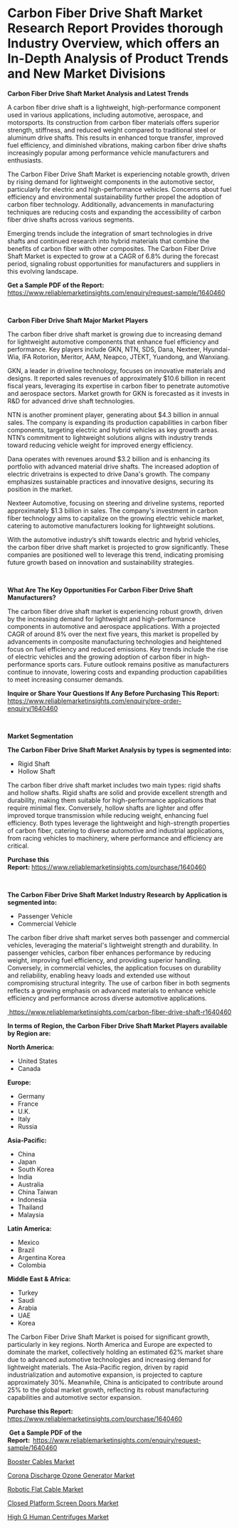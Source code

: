 <p><h1>Carbon Fiber Drive Shaft Market Research Report Provides thorough Industry Overview, which offers an In-Depth Analysis of Product Trends and New Market Divisions</h1></p><p><strong>Carbon Fiber Drive Shaft Market Analysis and Latest Trends</strong></p>
<p><p>A carbon fiber drive shaft is a lightweight, high-performance component used in various applications, including automotive, aerospace, and motorsports. Its construction from carbon fiber materials offers superior strength, stiffness, and reduced weight compared to traditional steel or aluminum drive shafts. This results in enhanced torque transfer, improved fuel efficiency, and diminished vibrations, making carbon fiber drive shafts increasingly popular among performance vehicle manufacturers and enthusiasts.</p><p>The Carbon Fiber Drive Shaft Market is experiencing notable growth, driven by rising demand for lightweight components in the automotive sector, particularly for electric and high-performance vehicles. Concerns about fuel efficiency and environmental sustainability further propel the adoption of carbon fiber technology. Additionally, advancements in manufacturing techniques are reducing costs and expanding the accessibility of carbon fiber drive shafts across various segments.</p><p>Emerging trends include the integration of smart technologies in drive shafts and continued research into hybrid materials that combine the benefits of carbon fiber with other composites. The Carbon Fiber Drive Shaft Market is expected to grow at a CAGR of 6.8% during the forecast period, signaling robust opportunities for manufacturers and suppliers in this evolving landscape.</p></p>
<p><strong>Get a Sample PDF of the Report:&nbsp;</strong> <a href="https://www.reliablemarketinsights.com/enquiry/request-sample/1640460?utm_campaign=3520&utm_medium=2&utm_source=Github&utm_content=ia&utm_term=30032025&utm_id=carbon-fiber-drive-shaft">https://www.reliablemarketinsights.com/enquiry/request-sample/1640460</a></p>
<p>&nbsp;</p>
<p><strong>Carbon Fiber Drive Shaft Major Market Players</strong></p>
<p><p>The carbon fiber drive shaft market is growing due to increasing demand for lightweight automotive components that enhance fuel efficiency and performance. Key players include GKN, NTN, SDS, Dana, Nexteer, Hyundai-Wia, IFA Rotorion, Meritor, AAM, Neapco, JTEKT, Yuandong, and Wanxiang.</p><p>GKN, a leader in driveline technology, focuses on innovative materials and designs. It reported sales revenues of approximately $10.6 billion in recent fiscal years, leveraging its expertise in carbon fiber to penetrate automotive and aerospace sectors. Market growth for GKN is forecasted as it invests in R&D for advanced drive shaft technologies.</p><p>NTN is another prominent player, generating about $4.3 billion in annual sales. The company is expanding its production capabilities in carbon fiber components, targeting electric and hybrid vehicles as key growth areas. NTN’s commitment to lightweight solutions aligns with industry trends toward reducing vehicle weight for improved energy efficiency.</p><p>Dana operates with revenues around $3.2 billion and is enhancing its portfolio with advanced material drive shafts. The increased adoption of electric drivetrains is expected to drive Dana's growth. The company emphasizes sustainable practices and innovative designs, securing its position in the market.</p><p>Nexteer Automotive, focusing on steering and driveline systems, reported approximately $1.3 billion in sales. The company's investment in carbon fiber technology aims to capitalize on the growing electric vehicle market, catering to automotive manufacturers looking for lightweight solutions.</p><p>With the automotive industry’s shift towards electric and hybrid vehicles, the carbon fiber drive shaft market is projected to grow significantly. These companies are positioned well to leverage this trend, indicating promising future growth based on innovation and sustainability strategies.</p></p>
<p>&nbsp;</p>
<p><strong>What Are The Key Opportunities For Carbon Fiber Drive Shaft Manufacturers?</strong></p>
<p><p>The carbon fiber drive shaft market is experiencing robust growth, driven by the increasing demand for lightweight and high-performance components in automotive and aerospace applications. With a projected CAGR of around 8% over the next five years, this market is propelled by advancements in composite manufacturing technologies and heightened focus on fuel efficiency and reduced emissions. Key trends include the rise of electric vehicles and the growing adoption of carbon fiber in high-performance sports cars. Future outlook remains positive as manufacturers continue to innovate, lowering costs and expanding production capabilities to meet increasing consumer demands.</p></p>
<p><strong>Inquire or Share Your Questions If Any Before Purchasing This Report:</strong> <a href="https://www.reliablemarketinsights.com/enquiry/pre-order-enquiry/1640460?utm_campaign=3520&utm_medium=2&utm_source=Github&utm_content=ia&utm_term=30032025&utm_id=carbon-fiber-drive-shaft">https://www.reliablemarketinsights.com/enquiry/pre-order-enquiry/1640460</a></p>
<p>&nbsp;</p>
<p><strong>Market Segmentation</strong></p>
<p><strong>The Carbon Fiber Drive Shaft Market Analysis by types is segmented into:</strong></p>
<p><ul><li>Rigid Shaft</li><li>Hollow Shaft</li></ul></p>
<p><p>The carbon fiber drive shaft market includes two main types: rigid shafts and hollow shafts. Rigid shafts are solid and provide excellent strength and durability, making them suitable for high-performance applications that require minimal flex. Conversely, hollow shafts are lighter and offer improved torque transmission while reducing weight, enhancing fuel efficiency. Both types leverage the lightweight and high-strength properties of carbon fiber, catering to diverse automotive and industrial applications, from racing vehicles to machinery, where performance and efficiency are critical.</p></p>
<p><strong>Purchase this Report:&nbsp;</strong><a href="https://www.reliablemarketinsights.com/purchase/1640460?utm_campaign=3520&utm_medium=2&utm_source=Github&utm_content=ia&utm_term=30032025&utm_id=carbon-fiber-drive-shaft">https://www.reliablemarketinsights.com/purchase/1640460</a></p>
<p>&nbsp;</p>
<p><strong>The Carbon Fiber Drive Shaft Market Industry Research by Application is segmented into:</strong></p>
<p><ul><li>Passenger Vehicle</li><li>Commercial Vehicle</li></ul></p>
<p><p>The carbon fiber drive shaft market serves both passenger and commercial vehicles, leveraging the material's lightweight strength and durability. In passenger vehicles, carbon fiber enhances performance by reducing weight, improving fuel efficiency, and providing superior handling. Conversely, in commercial vehicles, the application focuses on durability and reliability, enabling heavy loads and extended use without compromising structural integrity. The use of carbon fiber in both segments reflects a growing emphasis on advanced materials to enhance vehicle efficiency and performance across diverse automotive applications.</p></p>
<p><a href="https://www.reliablemarketinsights.com/carbon-fiber-drive-shaft-r1640460?utm_campaign=3520&utm_medium=2&utm_source=Github&utm_content=ia&utm_term=30032025&utm_id=carbon-fiber-drive-shaft">&nbsp;https://www.reliablemarketinsights.com/carbon-fiber-drive-shaft-r1640460</a></p>
<p><strong>In terms of Region, the Carbon Fiber Drive Shaft Market Players available by Region are:</strong></p>
<p>
    <p> <strong> North America: </strong>
        <ul>
            <li>United States</li>
            <li>Canada</li>
        </ul>
        </p> 
    <p> <strong> Europe: </strong>
        <ul>
            <li>Germany</li>
            <li>France</li>
            <li>U.K.</li>
            <li>Italy</li>
            <li>Russia</li>
        </ul>
        </p> 
    <p> <strong> Asia-Pacific: </strong>
        <ul>
            <li>China</li>
            <li>Japan</li>
            <li>South Korea</li>
            <li>India</li>
            <li>Australia</li>
            <li>China Taiwan</li>
            <li>Indonesia</li>
            <li>Thailand</li>
            <li>Malaysia</li>
        </ul>
        </p> 
    <p> <strong> Latin America: </strong>
        <ul>
            <li>Mexico</li>
            <li>Brazil</li>
            <li>Argentina Korea</li>
            <li>Colombia</li>
        </ul>
        </p> 
    <p> <strong> Middle East & Africa: </strong>
        <ul>
            <li>Turkey</li>
            <li>Saudi</li>
            <li>Arabia</li>
            <li>UAE</li>
            <li>Korea</li>
        </ul>
    </p>
    </p>
<p><p>The Carbon Fiber Drive Shaft Market is poised for significant growth, particularly in key regions. North America and Europe are expected to dominate the market, collectively holding an estimated 62% market share due to advanced automotive technologies and increasing demand for lightweight materials. The Asia-Pacific region, driven by rapid industrialization and automotive expansion, is projected to capture approximately 30%. Meanwhile, China is anticipated to contribute around 25% to the global market growth, reflecting its robust manufacturing capabilities and automotive sector expansion.</p></p>
<p><strong>Purchase this Report: </strong><a href="https://www.reliablemarketinsights.com/purchase/1640460?utm_campaign=3520&utm_medium=2&utm_source=Github&utm_content=ia&utm_term=30032025&utm_id=carbon-fiber-drive-shaft">https://www.reliablemarketinsights.com/purchase/1640460</a></p>
<p>&nbsp;<strong>Get a Sample PDF of the Report:&nbsp;&nbsp;</strong><a href="https://www.reliablemarketinsights.com/enquiry/request-sample/1640460?utm_campaign=3520&utm_medium=2&utm_source=Github&utm_content=ia&utm_term=30032025&utm_id=carbon-fiber-drive-shaft">https://www.reliablemarketinsights.com/enquiry/request-sample/1640460</a></p>
<p><strong></strong></p>
<p><p><a href="https://github.com/karydacamu/Market-Research-Report-List-1/blob/main/booster-cables-market.md?utm_campaign=3520&utm_medium=2&utm_source=Github&utm_content=ia&utm_term=30032025&utm_id=carbon-fiber-drive-shaft">Booster Cables Market</a></p><p><a href="https://www.linkedin.com/pulse/corona-discharge-ozone-generator-market-growth-analysis-mshle?utm_campaign=3520&utm_medium=2&utm_source=Github&utm_content=ia&utm_term=30032025&utm_id=carbon-fiber-drive-shaft">Corona Discharge Ozone Generator Market</a></p><p><a href="https://www.linkedin.com/pulse/forecasted-growth-key-players-robotic-flat-cable-market-nhlxe?utm_campaign=3520&utm_medium=2&utm_source=Github&utm_content=ia&utm_term=30032025&utm_id=carbon-fiber-drive-shaft">Robotic Flat Cable Market</a></p><p><a href="https://www.linkedin.com/pulse/closed-platform-screen-doors-market-analysis-2025-2032-hzhfe?utm_campaign=3520&utm_medium=2&utm_source=Github&utm_content=ia&utm_term=30032025&utm_id=carbon-fiber-drive-shaft">Closed Platform Screen Doors Market</a></p><p><a href="https://www.linkedin.com/pulse/decoding-high-g-human-centrifuges-market-dynamics-strategic-imperatives-czx6f?utm_campaign=3520&utm_medium=2&utm_source=Github&utm_content=ia&utm_term=30032025&utm_id=carbon-fiber-drive-shaft">High G Human Centrifuges Market</a></p></p>